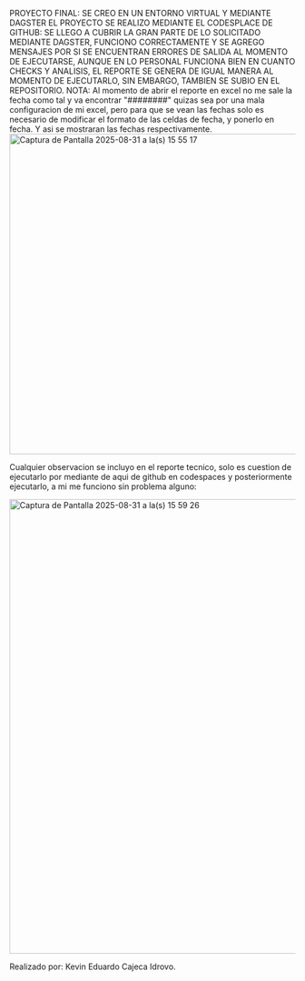 PROYECTO FINAL:
SE CREO EN UN ENTORNO VIRTUAL Y MEDIANTE DAGSTER EL PROYECTO SE REALIZO MEDIANTE 
EL CODESPLACE DE GITHUB: SE LLEGO A CUBRIR LA GRAN PARTE DE LO SOLICITADO MEDIANTE DAGSTER, 
FUNCIONO CORRECTAMENTE Y SE AGREGO MENSAJES POR SI SE ENCUENTRAN ERRORES DE SALIDA AL MOMENTO DE EJECUTARSE, AUNQUE EN LO PERSONAL FUNCIONA BIEN EN CUANTO CHECKS Y ANALISIS, EL REPORTE SE GENERA DE IGUAL MANERA AL MOMENTO DE EJECUTARLO, SIN EMBARGO, TAMBIEN SE SUBIO EN EL REPOSITORIO.
NOTA: Al momento de abrir el reporte en excel no me sale la fecha como tal y va encontrar "########" quizas sea por una mala configuracion de mi excel, pero 
para que se vean las fechas solo es necesario de modificar el formato de las celdas de fecha, y ponerlo en fecha. Y asi se mostraran las fechas respectivamente.
<img width="680" height="564" alt="Captura de Pantalla 2025-08-31 a la(s) 15 55 17" src="https://github.com/user-attachments/assets/65fe1b71-7888-40c3-9f59-e5df936802f6" />


Cualquier observacion se incluyo en el reporte tecnico, solo es cuestion de ejecutarlo por mediante de aqui de github en codespaces y posteriormente ejecutarlo, a mi me funciono sin problema alguno:

<img width="1280" height="800" alt="Captura de Pantalla 2025-08-31 a la(s) 15 59 26" src="https://github.com/user-attachments/assets/80e6999b-c766-419f-bb34-c01a27b67720" />


Realizado por: Kevin Eduardo Cajeca Idrovo.
